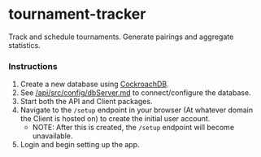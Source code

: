 # tournament-tracker

Track and schedule tournaments. Generate pairings and aggregate statistics.

### Instructions

1. Create a new database using [CockroachDB](https://github.com/cockroachdb/cockroach).
2. See [/api/src/config/dbServer.md](/api/src/config/dbServer.md) to connect/configure the database.
3. Start both the API and Client packages.
4. Navigate to the `/setup` endpoint in your browser (At whatever domain the Client is hosted on) to create the initial user account.
   - NOTE: After this is created, the `/setup` endpoint will become unavailable.
5. Login and begin setting up the app.
